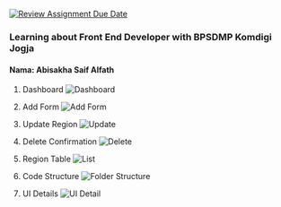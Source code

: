 [![Review Assignment Due Date](https://classroom.github.com/assets/deadline-readme-button-22041afd0340ce965d47ae6ef1cefeee28c7c493a6346c4f15d667ab976d596c.svg)](https://classroom.github.com/a/hwmiy5OD)
### Learning about Front End Developer with BPSDMP Komdigi Jogja

#### Nama: Abisakha Saif Alfath

1.  Dashboard
![Dashboard](https://drive.google.com/uc?export=view&id=1mSNgCV6wlsE0IbUJOSY2qtjcc14Bj1OH)

2.  Add Form
![Add Form](https://drive.google.com/uc?export=view&id=1SNcntsDCmNz_6zN2ylEd999_jSUqfhtD)

3.  Update Region
![Update](https://drive.google.com/uc?export=view&id=1U5vAJlon5F3PitZ9JnSNNzrB2iki3y2T)

4.  Delete Confirmation
![Delete](https://drive.google.com/uc?export=view&id=1ZhZHGWCeLDN6OG5QZ_yoSg6k5VVXKt1O)

5. Region Table
![List](https://drive.google.com/uc?export=view&id=1xAXIWToysKFZuIIoujfHDtUwiJaXOBxy)

6.  Code Structure
![Folder Structure](https://drive.google.com/uc?export=view&id=10Txf1YjazclxduOtOYgVvkLExiW1bshw)

7.  UI Details
![UI Detail](https://drive.google.com/uc?export=view&id=14ewjRcrjd1LdtwnhuEiJcBJ02LZzjPmy)
